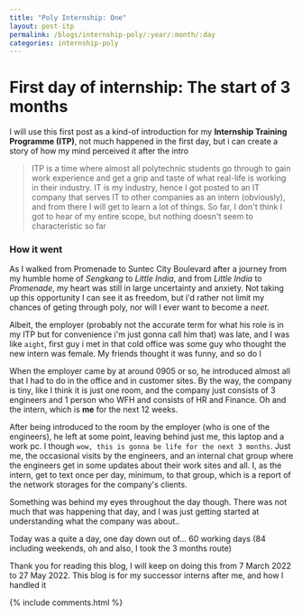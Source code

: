 ```yaml
---
title: "Poly Internship: One"
layout: post-itp
permalink: /blogs/internship-poly/:year/:month/:day
categories: internship-poly
---
```


# First day of internship: The start of 3 months

I will use this first post as a kind-of introduction for my **Internship Training Programme (ITP)**, not much happened in the first day, but i can create a story of how my mind perceived it after the intro

> ITP is a time where almost all polytechnic students go through to gain work experience and get a grip and taste of what real-life is working in their industry. IT is my industry, hence I got posted to an IT company that serves IT to other companies as an intern (obviously), and from there I will get to learn a lot of things. So far, I don't think I got to hear of my entire scope, but nothing doesn't seem to characteristic so far

### How it went
As I walked from Promenade to Suntec City Boulevard after a journey from my humble home of _Sengkang_ to _Little India_, and from _Little India_ to _Promenade_, my heart was still in large uncertainty and anxiety. Not taking up this opportunity I can see it as freedom, but i'd rather not limit my chances of geting through poly, nor will I ever want to become a _neet_. 

Albeit, the employer (probably not the accurate term for what his role is in my ITP but for convenience i'm just gonna call him that) was late, and I was like `aight`, first guy i met in that cold office was some guy who thought the new intern was female. My friends thought it was funny, and so do I

When the employer came by at around 0905 or so, he introduced almost all that I had to do in the office and in customer sites. By the way, the company is tiny, like I think it is just one room, and the company just consists of 3 engineers and 1 person who WFH and consists of HR and Finance. Oh and the intern, which is **me** for the next 12 weeks.

After being introduced to the room by the employer (who is one of the engineers), he left at some point, leaving behind just me, this laptop and a work pc. I though `wow, this is gonna be life for the next 3 months`. Just me, the occasional visits by the engineers, and an internal chat group where the engineers get in some updates about their work sites and all. I, as the intern, get to text once per day, minimum, to that group, which is a report of the network storages for the company's clients.

Something was behind my eyes throughout the day though. There was not much that was happening that day, and I was just getting started at understanding what the company was about..

Today was a quite a day, one day down out of...  60 working days (84 including weekends, oh and also, I took the 3 months route)

Thank you for reading this blog, I will keep on doing this from 7 March 2022 to 27 May 2022. This blog is for my successor interns after me, and how I handled it 

{% include comments.html %}

<span class="disable-selection" onclick="loadText()" style="color:#0001;display:none;">what really happened in me..</span>
<span class="disable-selection" id="truth" style="display:none;">I'm just gonna say it, I cried the moment I arrived home. <br><br>For a while too. There was just so much unexplained pain and <span class="despair">despair</span> in me, and I had no idea why. <br><span class="">Could I have been bottling up?</span> <br><span class="">Could the culture shock and change in environment broke my neck? </span><br><span class="lag-echo">Is this the end? </span><br><br>If it wasn't for the Christian **community** for me to talk to, and **God's awesome Word**, I would have never made it. I would have escaped, I would have ran away, I would have made excuses, I would have bargained and not make it through. However, God has plans for me in this ITP, for **God has plans to prosper us, never to harm us**. This ITP may not be easy, and it will **hit you like a bus**, but this is a time where I really want to see God continue to do work in my life. It is time where God makes me move on. _God will be my hope_ for these 60 days, and **God will be my hope forevermore**. Also, hearing from my sister also felt like crying during work and her concern over me after I cried really, really touched me<br><br>Sorry if you read this and thought that this may sound weird. If you can't tell, I am a Christian and for me, giving myself to God really helps me out. <br><br>All in all, may your path be lit, intern.. <br><br>..and remember, <span style="font-size:130%;">hope keeps on going!</span></span>
